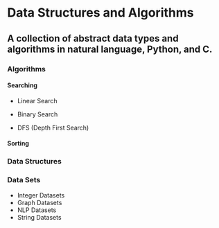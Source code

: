 # Data Structures and Algorithms

## A collection of abstract data types and algorithms in natural language, Python, and C.

### Algorithms


#### Searching
- Linear Search
- Binary Search

- DFS (Depth First Search)

#### Sorting


### Data Structures


### Data Sets

- Integer Datasets
- Graph Datasets
- NLP Datasets
- String Datasets